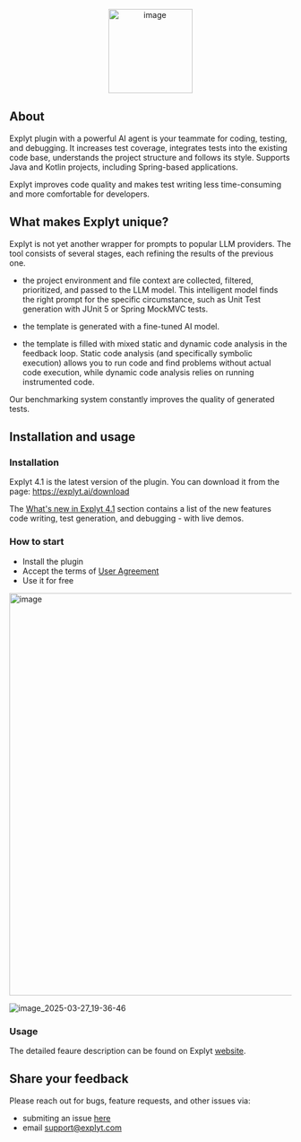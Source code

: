 <p align="center">
<img width="150" alt="image" src="https://github.com/user-attachments/assets/921fe44d-7d78-427c-9a16-5e8dffa720e7">
</p>

## About 

Explyt plugin with a powerful AI agent is your teammate for coding, testing, and debugging. It increases test coverage, integrates tests into the existing code base, understands the project structure and follows its style. Supports Java and Kotlin projects, including Spring-based applications.

Explyt improves code quality and makes test writing less time-consuming and more comfortable for developers. 

## What makes Explyt unique?

Explyt is not yet another wrapper for prompts to popular LLM providers. The tool consists of several stages, each refining the results of the previous one.

- the project environment and file context are collected, filtered, prioritized, and passed to the LLM model. This intelligent model finds the right prompt for the specific circumstance, such as Unit Test generation with JUnit 5 or Spring MockMVC tests.

- the template is generated with a fine-tuned AI model.

- the template is filled with mixed static and dynamic code analysis in the feedback loop. Static code analysis (and specifically symbolic execution) allows you to run code and find problems without actual code execution, while dynamic code analysis relies on running instrumented code.

Our benchmarking system constantly improves the quality of generated tests.

## Installation and usage

### Installation 

Explyt 4.1 is the latest version of the plugin.
You can download it from the page: https://explyt.ai/download

The [What's new in Explyt 4.1](https://explyt.ai/docs/explyt-test/features41) section contains a list of the new features code writing, test generation, and debugging - with live demos.

### How to start

- Install the plugin
- Accept the terms of <a href="https://explyt.ai/docs/legal/policy/">User Agreement</a>
- Use it for free

<img width="717" alt="image" src="https://github.com/user-attachments/assets/353b7b5d-7c26-484a-8938-ae6bae7784fb" />

![image_2025-03-27_19-36-46](https://github.com/user-attachments/assets/39e3f2a4-1980-4b10-b8de-64167543eb2a)

### Usage

The detailed feaure description can be found on Explyt <a href="https://explyt.ai/">website</a>.


## Share your feedback

Please reach out for bugs, feature requests, and other issues via:

* submiting an issue <a href="https://github.com/explyt/explyt-test-issues/issues/new/choose">here</a>
* email support@explyt.com
